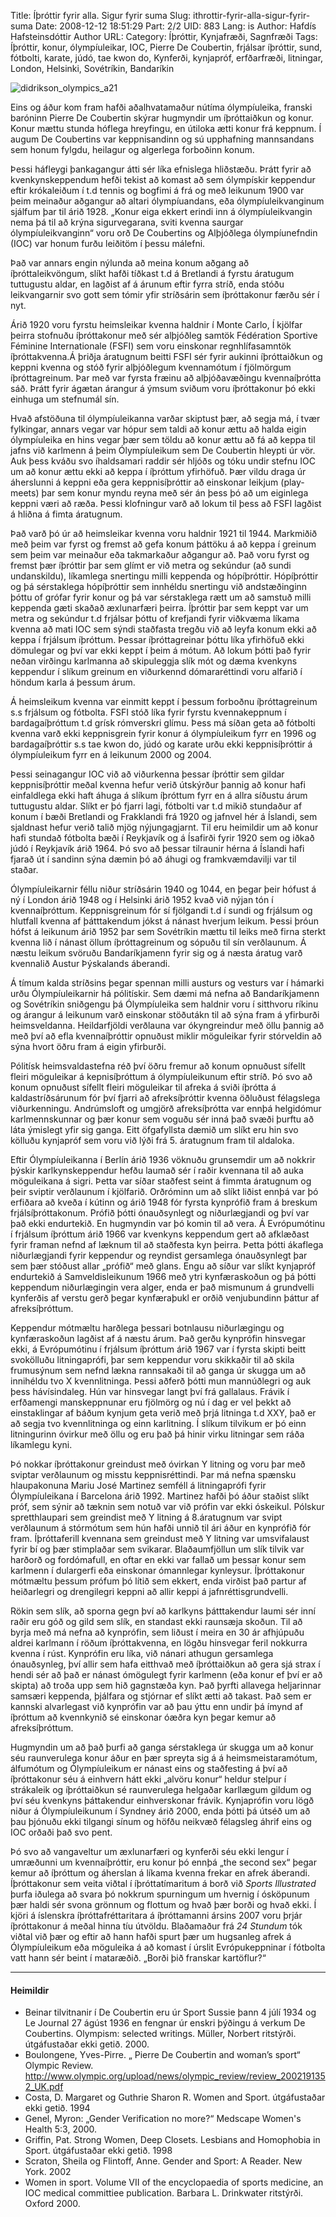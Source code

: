 Title: Íþróttir fyrir alla. Sigur fyrir suma
Slug: ithrottir-fyrir-alla-sigur-fyrir-suma
Date: 2008-12-12 18:51:29
Part: 2/2
UID: 883
Lang: is
Author: Hafdís Hafsteinsdóttir
Author URL: 
Category: Íþróttir, Kynjafræði, Sagnfræði
Tags: Íþróttir, konur, ólympíuleikar, IOC, Pierre De Coubertin, frjálsar íþróttir, sund, fótbolti, karate, júdó, tae kwon do, Kynferði, kynjapróf, erfðarfræði, litningar, London, Helsinki, Sovétríkin, Bandaríkin

![didrikson_olympics_a21](didrikson_olympics_a21.jpg) 

Eins og áður kom fram hafði aðalhvatamaður nútíma ólympíuleika, franski baróninn Pierre De Coubertin skýrar hugmyndir um íþróttaiðkun og konur. Konur mættu stunda hóflega hreyfingu, en útiloka ætti konur frá keppnum. Í augum De Coubertins var keppnisandinn og sú upphafning mannsandans sem honum fylgdu, heilagur og algerlega forboðinn konum. 

Þessi háfleygi þankagangur átti sér líka efnislega hliðstæðu. Þrátt fyrir að kvenkynskeppendum hefði tekist að komast að sem ólympískir keppendur eftir krókaleiðum í t.d tennis og bogfimi á frá og með leikunum 1900 var þeim meinaður aðgangur að altari ólympíuandans, eða ólympíuleikvanginum sjálfum þar til árið 1928. „Konur eiga ekkert erindi inn á ólympíuleikvangin nema þá til að krýna sigurvegarana, sviti kvenna saurgar ólympíuleikvanginn“ voru orð De Coubertins og Alþjóðlega ólympíunefndin (IOC) var honum furðu leiðitöm í þessu málefni.

Það var annars engin nýlunda að meina konum aðgang að íþróttaleikvöngum, slíkt hafði tíðkast t.d á Bretlandi á fyrstu áratugum tuttugustu aldar, en lagðist af á árunum eftir fyrra stríð, enda stóðu leikvangarnir svo gott sem tómir yfir stríðsárin sem íþróttakonur færðu sér í nyt.

Árið 1920 voru fyrstu heimsleikar kvenna haldnir í Monte Carlo, Í kjölfar þeirra stofnuðu íþróttakonur með sér alþjóðleg samtök Fédération Sportive Féminine Internationale (FSFI) sem voru einskonar regnhlífasamntök íþróttakvenna.Á þriðja áratugnum beitti FSFI sér fyrir aukinni íþróttaiðkun og keppni kvenna og stóð fyrir alþjóðlegum kvennamótum í fjölmörgum íþróttagreinum. Þar með var fyrsta fræinu að alþjóðavæðingu kvennaíþrótta sáð. Þrátt fyrir ágætan árangur á ýmsum sviðum voru íþróttakonur þó ekki einhuga um stefnumál sín.

Hvað afstöðuna til ólympíuleikanna varðar skiptust þær, að segja má, í tvær fylkingar, annars vegar var hópur sem taldi að konur ættu að  halda eigin ólympíuleika en hins vegar þær sem töldu að konur ættu að fá að keppa til jafns við karlmenn á þeim Ólympíuleikum sem De Coubertin hleypti úr vör. Auk þess kváðu svo íhaldsamari raddir sér hljóðs og tóku undir stefnu IOC um að konur ættu ekki að keppa í íþróttum yfirhöfuð. Þær vildu draga úr áherslunni á keppni eða gera keppnisíþróttir að einskonar leikjum (play-meets) þar sem konur myndu reyna með sér án þess þó að um eiginlega keppni væri að ræða. Þessi klofningur varð að lokum til þess að FSFI lagðist á hliðna á fimta áratugnum.

Það varð þó úr að heimsleikar kvenna voru haldnir  1921 til 1944. Markmiðið með þeim var fyrst og fremst að gefa konum þáttöku á að keppa í greinum sem þeim var meinaður eða takmarkaður aðgangur að. Það voru fyrst og fremst þær íþróttir þar sem glímt er við metra og sekúndur (að sundi undanskildu), líkamlega snertingu milli keppenda og hópíþróttir. Hópíþróttir og þá sérstaklega hópíþróttir sem innhéldu snertingu við andstæðinginn þóttu of grófar fyrir konur og þá var sérstaklega rætt um að samstuð milli keppenda gæti skaðað æxlunarfæri þeirra. Íþróttir þar sem keppt var um metra og sekúndur t.d frjálsar þóttu of krefjandi fyrir viðkvæma líkama kvenna að mati IOC sem sýndi staðfasta tregðu við að leyfa konum ekki að keppa í frjálsum íþróttum. Þessar íþróttagreinar þóttu líka yfirhöfuð ekki dömulegar og því var ekki keppt í þeim á mótum. Að lokum þótti það fyrir neðan virðingu karlmanna að skipuleggja slík mót og dæma kvenkyns keppendur í slíkum greinum en viðurkennd dómararéttindi voru alfarið í höndum karla á þessum árum.

Á heimsleikum kvenna var einmitt keppt í þessum forboðnu íþróttagreinum s.s frjálsum og fótbolta. FSFI stóð líka fyrir fyrstu kvennakeppnum í bardagaíþróttum t.d grísk rómverskri glímu. Þess má síðan geta að fótbolti kvenna varð ekki keppnisgrein fyrir konur á ólympíuleikum fyrr en 1996 og bardagaíþróttir s.s tae kwon do, júdó og karate urðu ekki keppnisíþróttir á ólympíuleikum fyrr en á leikunum 2000 og 2004.

Þessi seinagangur IOC við að viðurkenna þessar íþróttir sem gildar keppnisíþróttir meðal kvenna hefur verið útskýrður þannig að konur hafi einfaldlega ekki haft áhuga á slíkum íþróttum fyrr en á allra síðustu árum tuttugustu aldar. Slíkt er þó fjarri lagi, fótbolti var t.d mikið stundaður af konum í bæði Bretlandi og Frakklandi frá 1920 og jafnvel hér á Íslandi, sem sjaldnast hefur verið talið mjög nýjungagjarnt. Til eru heimildir um að konur hafi stundað fótbolta bæði í Reykjavík og á Ísafirði fyrir 1920 sem og iðkað júdó í Reykjavík árið 1964. Þó svo að þessar tilraunir hérna á Íslandi hafi fjarað út í sandinn sýna dæmin þó að áhugi og framkvæmdavilji var til staðar. 

Ólympíuleikarnir féllu niður stríðsárin 1940 og 1044, en þegar þeir hófust á ný í London árið 1948 og í Helsinki árið 1952 kvað við nýjan tón í kvennaíþróttum. Keppnisgreinum fór sí fjölgandi t.d í sundi og frjálsum og hlutfall kvenna af þátttakendum jókst á nánast hverjum leikum. Þessi þróun hófst á leikunum árið 1952 þar sem Sovétríkin mættu til leiks með firna sterkt kvenna lið í nánast  öllum íþróttagreinum og sópuðu til sín verðlaunum. Á næstu leikum svöruðu Bandaríkjamenn fyrir sig og á næsta áratug varð kvennalið Austur Þýskalands áberandi.

Á tímum kalda stríðsins þegar spennan milli austurs og vesturs var í hámarki urðu Ólympíuleikarnir há pólitískir. Sem dæmi má nefna að Bandaríkjamenn og Sovétríkin sniðgengu þá Ólympíuleika sem haldnir voru í sitthvoru ríkinu  og árangur á leikunum varð einskonar stöðutákn til að sýna fram á yfirburði heimsveldanna. Heildarfjöldi verðlauna var ókyngreindur með öllu þannig að með því að efla kvennaíþróttir opnuðust miklir möguleikar fyrir stórveldin að sýna hvort öðru fram á eigin yfirburði.

Pólitísk heimsvaldastefna réð því öðru fremur að konum opnuðust sífellt fleiri möguleikar á kepnisíþróttum á ólympíuleikunum eftir stríð. Þó svo að konum opnuðust sífellt fleiri möguleikar til afreka á sviði íþrótta á kaldastríðsárunum fór því fjarri að afreksíþróttir kvenna öðluðust félagslega viðurkenningu. Andrúmsloft og umgjörð afreksíþrótta var ennþá helgidómur karlmennskunnar og þær konur sem voguðu sér inná það svæði þurftu að láta ýmislegt yfir sig ganga. Eitt öfgafyllsta dæmið um slíkt eru hin svo kölluðu kynjapróf sem voru við lýði frá 5. áratugnum fram til aldaloka.

Eftir Ólympíuleikanna í Berlín árið 1936 vöknuðu grunsemdir um að nokkrir þýskir karlkynskeppendur hefðu laumað sér í raðir kvennana til að auka möguleikana á sigri. Þetta var síðar staðfest seint á fimmta áratugnum og þeir sviptir verðlaunum í kjölfarið. Orðróminn um að slíkt liðist ennþá var þó erfiðara að kveða í kútinn og árið 1948 fór fyrsta kynprófið fram á breskum frjálsíþróttakonum. Prófið þótti ónauðsynlegt og niðurlægjandi og því var það ekki endurtekið. En hugmyndin var þó komin til að vera. Á Evrópumótinu í frjálsum íþróttum árið 1966 var kvenkyns keppendum gert að afklæðast fyrir framan nefnd af læknum til að staðfesta kyn þeirra. Þetta þótti ákaflega niðurlægjandi fyrir keppendur og reyndist gersamlega ónauðsynlegt þar sem þær stóðust allar „prófið“ með glans. Engu að síður var slíkt kynjapróf endurtekið á Samveldisleikunum 1966 með ytri kynfæraskoðun og þá þótti keppendum niðurlægingin vera alger, enda er það mismunum á grundvelli kynferðis af verstu gerð þegar kynfæraþukl er orðið venjubundinn þáttur af afreksíþróttum.

Keppendur mótmæltu harðlega þessari botnlausu niðurlægingu og kynfæraskoðun lagðist af á næstu árum. Það gerðu kynprófin hinsvegar ekki, á Evrópumótinu í frjálsum íþróttum árið 1967 var í fyrsta skipti beitt svokölluðu litningaprófi, þar sem keppendur voru skikkaðir til að skila frumusýnum sem nefnd lækna rannsakaði til að ganga úr skugga um að innihéldu tvo X  kvennlitninga. Þessi aðferð þótti mun mannúðlegri og auk þess hávísindaleg. Hún var hinsvegar langt því frá gallalaus. Frávik í erfðamengi manskeppnunar eru fjölmörg og nú í dag er vel þekkt að einstaklingar af báðum kynjum geta verið með þrjá litninga t.d XXY, það er að segja tvo kvennlitninga og einn karlitning. Í slíkum tilvikum er þó einn litningurinn óvirkur með öllu og eru það þá hinir virku litningar sem ráða líkamlegu kyni.

Þó nokkar íþróttakonur greindust með óvirkan Y litning og voru þar með sviptar verðlaunum og misstu keppnisréttindi. Þar má nefna spænsku hlaupakonuna Mariu José Martinez semféll á litningaprófi fyrir Ólympíuleikana í Barcelona árið 1992. Martinez hafði þó áður staðist slíkt próf, sem sýnir að tæknin sem notuð var við prófin var ekki óskeikul. Pólskur spretthlaupari sem greindist með Y litning á 8.áratugnum var svipt verðlaunum á stórmótum sem hún hafði unnið til ári áður en kynprófið fór fram. Íþróttaferill kvennana sem greindust með Y litning var umsvifalaust fyrir bí og þær stimplaðar sem svikarar. Blaðaumfjöllun um slík tilvik var harðorð og fordómafull, en oftar en ekki var fallað um þessar konur sem karlmenn í dulargerfi eða einskonar ómannlegar kynleysur. Íþróttakonur mótmæltu þessum prófum þó lítið sem ekkert, enda virðist það partur af heiðarlegri og drengilegri keppni að allir keppi á jafnréttisgrundvelli.

Rökin sem slík, að sporna gegn því að karlkyns þátttakendur laumi sér inní raðir eru góð og gild sem slík, en standast ekki raunsæja skoðun. Til að byrja með má nefna að kynprófin, sem liðust í meira en 30 ár afhjúpuðu aldrei karlmann í röðum íþróttakvenna, en lögðu hinsvegar feril nokkurra kvenna í rúst. Kynprófin eru líka, við nánari athugun gersamlega ónauðsynleg, því allir sem hafa eitthvað með íþróttaiðkun að gera sjá strax í hendi sér að það er nánast ómögulegt fyrir karlmenn (eða konur ef því er að skipta) að troða upp sem hið gagnstæða kyn. Það þyrfti allavega heljarinnar samsæri keppenda, þjálfara og stjórnar ef slíkt ætti að takast. Það sem er kannski alvarlegast við kynprófin var að þau ýttu enn undir þá ímynd af íþróttum að kvennkynið sé einskonar óæðra kyn þegar kemur að afreksíþróttum.

Hugmyndin um að það þurfi að ganga sérstaklega úr skugga um að konur séu raunverulega konur áður en þær spreyta sig á á heimsmeistaramótum, álfumótum og Ólympíuleikum er nánast eins og staðfesting á því  að íþróttakonur séu á einhvern hátt ekki „alvöru konur“ heldur stelpur í strákaleik og íþróttaiðkun sé raunverulega helgaðar karllægum gildum og því séu kvenkyns þáttakendur einhverskonar frávik. Kynjaprófin voru lögð niður á Ólympíuleikunum í Syndney árið 2000, enda þótti þá útséð um að þau þjónuðu ekki tilgangi sínum og höfðu neikvæð félagsleg áhrif eins og IOC orðaði það svo pent. 

Þó svo að vangaveltur um æxlunarfæri og kynferði séu ekki lengur í umræðunni um kvennaíþróttir, eru konur þó ennþá „the second sex“ þegar kemur að íþróttum og áherslan á líkama kvenna frekar en afrek  áberandi. Íþróttakonur sem veita viðtal í íþróttatímaritum á borð við _Sports Illustrated_ þurfa iðulega að svara þó nokkrum spurningum um hvernig í ósköpunum þær haldi sér svona grönnum og flottum og hvað þær borði og hvað ekki. Í kjöri á íslenskra íþróttafréttaritara á íþróttamanni ársins 2007 voru þrjár íþróttakonur á meðal hinna tíu útvöldu. Blaðamaður frá _24 Stundum_ tók viðtal við þær og eftir að hann hafði spurt þær um hugsanleg afrek á Ólympíuleikum eða möguleika á að komast í úrslit Evrópukeppninar í fótbolta vatt hann sér beint í mataræðið. „Borði þið franskar kartöflur?“

---

#### Heimildir

* Beinar tilvitnanir í De Coubertin eru úr Sport Sussie þann 4 júlí 1934 og Le Journal 27 ágúst 1936 en fengnar úr enskri þýðingu á verkum De Coubertins. Olympism: selected writings. Müller, Norbert ritstýrði. útgáfustaðar ekki getið. 2000.
* Boulongene, Yves-Pirre. „ Pierre De Coubertin and woman’s sport“ Olympic Review. http://www.olympic.org/upload/news/olympic_review/review_2002191352_UK.pdf
* Costa, D. Margaret og Guthrie Sharon R. Women and Sport. útgáfustaðar ekki getið. 1994
* Genel, Myron: „Gender Verification no more?“ Medscape Women's Health 5:3, 2000.
* Griffin, Pat. Strong Women, Deep Closets. Lesbians and Homophobia in Sport. útgáfustaðar ekki getið. 1998
* Scraton, Sheila og Flintoff, Anne. Gender and Sport: A Reader. New York. 2002
* Women in sport. Volume VII of the encyclopaedia of sports medicine, an IOC medical committiee publication. Barbara L. Drinkwater ritstýrði. Oxford 2000.
